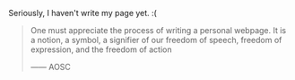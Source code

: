 Seriously, I haven't write my page yet. :(

> One must appreciate the process of writing a personal webpage. It is a notion, a symbol, a signifier of our freedom of speech, freedom of expression, and the freedom of action
> 
> —— AOSC